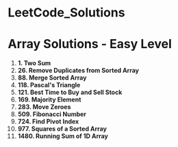 # LeetCode_Solutions





# Array Solutions - Easy Level
1.   **1. Two Sum**
2.   **26. Remove Duplicates from Sorted Array**
3.   **88. Merge Sorted Array**
4.   **118. Pascal's Triangle**
5.   **121. Best Time to Buy and Sell Stock**
6.   **169. Majority Element**
7.   **283. Move Zeroes**
8.   **509. Fibonacci Number**
9.   **724. Find Pivot Index**
10.  **977. Squares of a Sorted Array**
11.  **1480. Running Sum of 1D Array**
